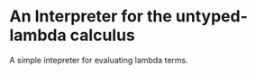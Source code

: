 # An Interpreter for the untyped-lambda calculus


A simple intepreter for evaluating lambda terms.
